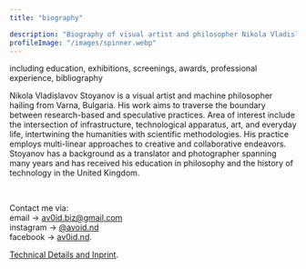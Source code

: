 ```yaml
---
title: "biography"

description: "Biography of visual artist and philosopher Nikola Vladislavov Stoyanov. Includes biography, solo and collaborative exhibitions and publications."
profileImage: "/images/spinner.webp"
---
```


 including education, exhibitions, screenings, awards, professional experience, bibliography

Nikola Vladislavov Stoyanov is a visual artist and machine philosopher hailing from Varna, Bulgaria. His work aims to traverse the boundary between research-based and speculative practices. Area of interest include the intersection of infrastructure, technological apparatus, art, and everyday life, intertwining the humanities with scientific methodologies.  His practice employs multi-linear approaches to creative and collaborative endeavors. Stoyanov has a background as a translator and photographer spanning many years and has received his education in philosophy and the history of technology in the United Kingdom.

</br>

Contact me via: </br>
email → [av0id.biz@gmail.com](mailto:av0id.biz@gmail.com)</br>
instagram → [@avoid.nd](https://www.instagram.com/avoid.nd/)</br>
facebook → [av0id.nd](https://www.facebook.com/av0id.nd/").

[Technical Details and Inprint](/tech-spec/tech-spec).
